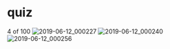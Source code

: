 # quiz
4 of 100
![2019-06-12_000227](https://user-images.githubusercontent.com/46414243/59310122-a9562b80-8ca5-11e9-937c-18f07100a1d6.png) ![2019-06-12_000240](https://user-images.githubusercontent.com/46414243/59310123-a9eec200-8ca5-11e9-963e-8506363252fc.png)
![2019-06-12_000256](https://user-images.githubusercontent.com/46414243/59310124-a9eec200-8ca5-11e9-875e-41beda52e99a.png) 
